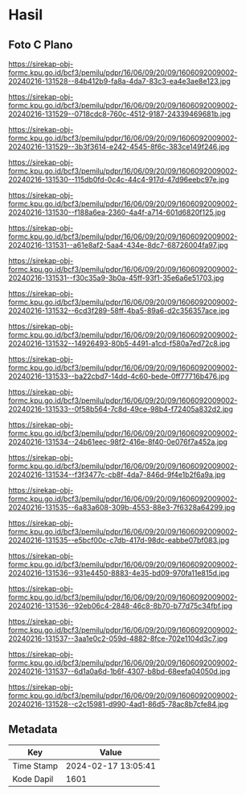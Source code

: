 # Hasil

## Foto C Plano

https://sirekap-obj-formc.kpu.go.id/bcf3/pemilu/pdpr/16/06/09/20/09/1606092009002-20240216-131528--84b412b9-fa8a-4da7-83c3-ea4e3ae8e123.jpg

https://sirekap-obj-formc.kpu.go.id/bcf3/pemilu/pdpr/16/06/09/20/09/1606092009002-20240216-131529--0718cdc8-760c-4512-9187-24339469681b.jpg

https://sirekap-obj-formc.kpu.go.id/bcf3/pemilu/pdpr/16/06/09/20/09/1606092009002-20240216-131529--3b3f3614-e242-4545-8f6c-383ce149f246.jpg

https://sirekap-obj-formc.kpu.go.id/bcf3/pemilu/pdpr/16/06/09/20/09/1606092009002-20240216-131530--115db0fd-0c4c-44c4-917d-47d96eebc97e.jpg

https://sirekap-obj-formc.kpu.go.id/bcf3/pemilu/pdpr/16/06/09/20/09/1606092009002-20240216-131530--f188a6ea-2360-4a4f-a714-601d6820f125.jpg

https://sirekap-obj-formc.kpu.go.id/bcf3/pemilu/pdpr/16/06/09/20/09/1606092009002-20240216-131531--a61e8af2-5aa4-434e-8dc7-68726004fa97.jpg

https://sirekap-obj-formc.kpu.go.id/bcf3/pemilu/pdpr/16/06/09/20/09/1606092009002-20240216-131531--f30c35a9-3b0a-45ff-93f1-35e6a6e51703.jpg

https://sirekap-obj-formc.kpu.go.id/bcf3/pemilu/pdpr/16/06/09/20/09/1606092009002-20240216-131532--6cd3f289-58ff-4ba5-89a6-d2c356357ace.jpg

https://sirekap-obj-formc.kpu.go.id/bcf3/pemilu/pdpr/16/06/09/20/09/1606092009002-20240216-131532--14926493-80b5-4491-a1cd-f580a7ed72c8.jpg

https://sirekap-obj-formc.kpu.go.id/bcf3/pemilu/pdpr/16/06/09/20/09/1606092009002-20240216-131533--ba22cbd7-14dd-4c60-bede-0ff77716b476.jpg

https://sirekap-obj-formc.kpu.go.id/bcf3/pemilu/pdpr/16/06/09/20/09/1606092009002-20240216-131533--0f58b564-7c8d-49ce-98b4-f72405a832d2.jpg

https://sirekap-obj-formc.kpu.go.id/bcf3/pemilu/pdpr/16/06/09/20/09/1606092009002-20240216-131534--24b61eec-98f2-416e-8f40-0e076f7a452a.jpg

https://sirekap-obj-formc.kpu.go.id/bcf3/pemilu/pdpr/16/06/09/20/09/1606092009002-20240216-131534--f3f3477c-cb8f-4da7-846d-9f4e1b2f6a9a.jpg

https://sirekap-obj-formc.kpu.go.id/bcf3/pemilu/pdpr/16/06/09/20/09/1606092009002-20240216-131535--6a83a608-309b-4553-88e3-7f6328a64299.jpg

https://sirekap-obj-formc.kpu.go.id/bcf3/pemilu/pdpr/16/06/09/20/09/1606092009002-20240216-131535--e5bcf00c-c7db-417d-98dc-eabbe07bf083.jpg

https://sirekap-obj-formc.kpu.go.id/bcf3/pemilu/pdpr/16/06/09/20/09/1606092009002-20240216-131536--931e4450-8883-4e35-bd09-970fa11e815d.jpg

https://sirekap-obj-formc.kpu.go.id/bcf3/pemilu/pdpr/16/06/09/20/09/1606092009002-20240216-131536--92eb06c4-2848-46c8-8b70-b77d75c34fbf.jpg

https://sirekap-obj-formc.kpu.go.id/bcf3/pemilu/pdpr/16/06/09/20/09/1606092009002-20240216-131537--3aa1e0c2-059d-4882-8fce-702e1104d3c7.jpg

https://sirekap-obj-formc.kpu.go.id/bcf3/pemilu/pdpr/16/06/09/20/09/1606092009002-20240216-131537--6d1a0a6d-1b6f-4307-b8bd-68eefa04050d.jpg

https://sirekap-obj-formc.kpu.go.id/bcf3/pemilu/pdpr/16/06/09/20/09/1606092009002-20240216-131528--c2c15981-d990-4ad1-86d5-78ac8b7cfe84.jpg


## Metadata

| Key        | Value               |
| ---------- | ------------------- |
| Time Stamp | 2024-02-17 13:05:41 |
| Kode Dapil | 1601                |



